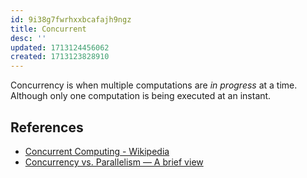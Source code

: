 ```yaml
---
id: 9i38g7fwrhxxbcafajh9ngz
title: Concurrent
desc: ''
updated: 1713124456062
created: 1713123828910
---
```


Concurrency is when multiple computations are *in progress* at a time. Although only one computation is being executed at an instant. 

## References
- [Concurrent Computing - Wikipedia](https://en.wikipedia.org/wiki/Concurrent_computing)
- [Concurrency vs. Parallelism — A brief view](https://medium.com/@itIsMadhavan/concurrency-vs-parallelism-a-brief-review-b337c8dac350)
